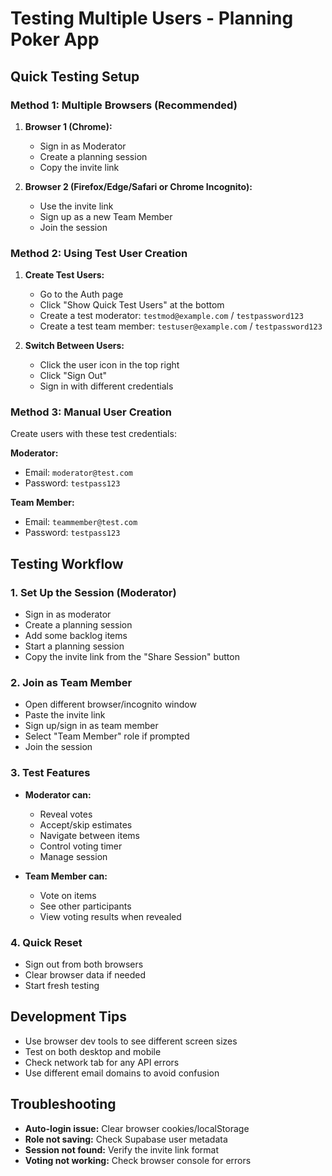 # Testing Multiple Users - Planning Poker App

## Quick Testing Setup

### Method 1: Multiple Browsers (Recommended)

1. **Browser 1 (Chrome):** 
   - Sign in as Moderator
   - Create a planning session
   - Copy the invite link

2. **Browser 2 (Firefox/Edge/Safari or Chrome Incognito):**
   - Use the invite link
   - Sign up as a new Team Member
   - Join the session

### Method 2: Using Test User Creation

1. **Create Test Users:**
   - Go to the Auth page
   - Click "Show Quick Test Users" at the bottom
   - Create a test moderator: `testmod@example.com` / `testpassword123`
   - Create a test team member: `testuser@example.com` / `testpassword123`

2. **Switch Between Users:**
   - Click the user icon in the top right
   - Click "Sign Out"
   - Sign in with different credentials

### Method 3: Manual User Creation

Create users with these test credentials:

**Moderator:**
- Email: `moderator@test.com`
- Password: `testpass123`

**Team Member:**
- Email: `teammember@test.com`
- Password: `testpass123`

## Testing Workflow

### 1. Set Up the Session (Moderator)
- Sign in as moderator
- Create a planning session
- Add some backlog items
- Start a planning session
- Copy the invite link from the "Share Session" button

### 2. Join as Team Member
- Open different browser/incognito window
- Paste the invite link
- Sign up/sign in as team member
- Select "Team Member" role if prompted
- Join the session

### 3. Test Features
- **Moderator can:**
  - Reveal votes
  - Accept/skip estimates
  - Navigate between items
  - Control voting timer
  - Manage session

- **Team Member can:**
  - Vote on items
  - See other participants
  - View voting results when revealed

### 4. Quick Reset
- Sign out from both browsers
- Clear browser data if needed
- Start fresh testing

## Development Tips

- Use browser dev tools to see different screen sizes
- Test on both desktop and mobile
- Check network tab for any API errors
- Use different email domains to avoid confusion

## Troubleshooting

- **Auto-login issue:** Clear browser cookies/localStorage
- **Role not saving:** Check Supabase user metadata
- **Session not found:** Verify the invite link format
- **Voting not working:** Check browser console for errors
